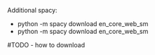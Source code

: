 Additional spacy:
*  python -m spacy download en_core_web_sm
* python -m spacy download en_core_web_sm

#TODO - how to download